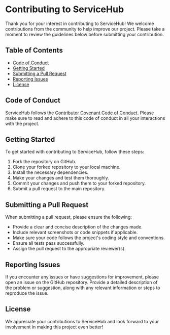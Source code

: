 # Contributing to ServiceHub

Thank you for your interest in contributing to ServiceHub! We welcome contributions from the community to help improve our project. Please take a moment to review the guidelines below before submitting your contribution.

## Table of Contents
- [Code of Conduct](#code-of-conduct)
- [Getting Started](#getting-started)
- [Submitting a Pull Request](#submitting-a-pull-request)
- [Reporting Issues](#reporting-issues)
- [License](#license)

## Code of Conduct
ServiceHub follows the [Contributor Covenant Code of Conduct](https://www.contributor-covenant.org/version/2/0/code_of_conduct/). Please make sure to read and adhere to this code of conduct in all your interactions with the project.

## Getting Started
To get started with contributing to ServiceHub, follow these steps:

1. Fork the repository on GitHub.
2. Clone your forked repository to your local machine.
3. Install the necessary dependencies.
4. Make your changes and test them thoroughly.
5. Commit your changes and push them to your forked repository.
6. Submit a pull request to the main repository.

## Submitting a Pull Request
When submitting a pull request, please ensure the following:

- Provide a clear and concise description of the changes made.
- Include relevant screenshots or code snippets if applicable.
- Make sure your code follows the project's coding style and conventions.
- Ensure all tests pass successfully.
- Assign the pull request to the appropriate reviewer(s).

## Reporting Issues
If you encounter any issues or have suggestions for improvement, please open an issue on the GitHub repository. Provide a detailed description of the problem or suggestion, along with any relevant information or steps to reproduce the issue.

## License


We appreciate your contributions to ServiceHub and look forward to your involvement in making this project even better!
